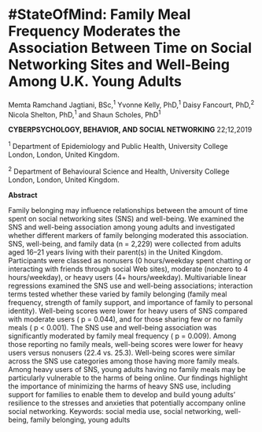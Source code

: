 # #StateOfMind: Family Meal Frequency Moderates the Association Between Time on Social Networking Sites and Well-Being Among U.K. Young Adults

Memta Ramchand Jagtiani, BSc,<sup>1</sup> Yvonne Kelly, PhD,<sup>1</sup> Daisy Fancourt, PhD,<sup>2</sup>
Nicola Shelton, PhD,<sup>1</sup> and Shaun Scholes, PhD<sup>1</sup>

**CYBERPSYCHOLOGY, BEHAVIOR, AND SOCIAL NETWORKING** 22;12,2019

<sup>1</sup> Department of Epidemiology and Public Health, University College London, London, United Kingdom.

<sup>2</sup> Department of Behavioural Science and Health, University College London, London, United Kingdom.


**Abstract**

Family belonging may influence relationships between the amount of time spent on social networking sites
(SNS) and well-being. We examined the SNS and well-being association among young adults and investigated
whether different markers of family belonging moderated this association. SNS, well-being, and family data
(n = 2,229) were collected from adults aged 16–21 years living with their parent(s) in the United Kingdom.
Participants were classed as nonusers (0 hours/weekday spent chatting or interacting with friends through social
Web sites), moderate (nonzero to 4 hours/weekday), or heavy users (4+ hours/weekday). Multivariable linear
regressions examined the SNS use and well-being associations; interaction terms tested whether these varied by
family belonging (family meal frequency, strength of family support, and importance of family to personal
identity). Well-being scores were lower for heavy users of SNS compared with moderate users ( p = 0.044), and
for those sharing few or no family meals ( p < 0.001). The SNS use and well-being association was significantly
moderated by family meal frequency ( p = 0.009). Among those reporting no family meals, well-being scores
were lower for heavy users versus nonusers (22.4 vs. 25.3). Well-being scores were similar across the SNS use
categories among those having more family meals. Among heavy users of SNS, young adults having no family
meals may be particularly vulnerable to the harms of being online. Our findings highlight the importance of
minimizing the harms of heavy SNS use, including support for families to enable them to develop and build
young adults’ resilience to the stresses and anxieties that potentially accompany online social networking.
Keywords: social media use, social networking, well-being, family belonging, young adults

